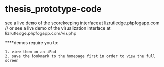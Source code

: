 thesis_prototype-code
=====================

see a live demo of the scorekeeping interface at lizrutledge.phpfogapp.com
// or
see a live demo of the visualization interface at lizrutledge.phpfogapp.com/vis.php


****demos require you to:

	1. view them on an iPad
	2. save the bookmark to the homepage first in order to view the full screen